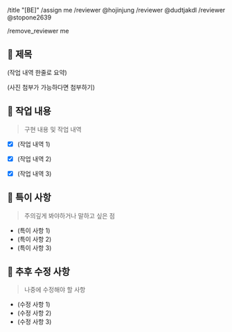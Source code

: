 /title "[BE]" /assign me /reviewer @hojinjung /reviewer @dudtjakdl /reviewer @stopone2639

/remove_reviewer me

## :bookmark_tabs: 제목

(작업 내역 한줄로 요약)

(사진 첨부가 가능하다면 첨부하기)



## :speech_balloon: 작업 내용

> 구현 내용 및 작업 내역

- [x] (작업 내역 1)
- [x] (작업 내역 2)
- [x] (작업 내역 3)



## :construction: 특이 사항

> 주의깊게 봐야하거나 말하고 싶은 점

- (특이 사항 1)
- (특이 사항 2)
- (특이 사항 3)

## :wrench: 추후 수정 사항

> 나중에 수정해야 할 사항

- (수정 사항 1)
- (수정 사항 2)
- (수정 사항 3)